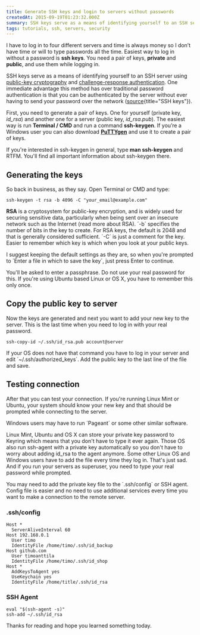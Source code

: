 ```yaml
---
title: Generate SSH keys and login to servers without passwords
createdAt: 2015-09-19T01:23:32.000Z
summary: SSH keys serve as a means of identifying yourself to an SSH server using public-key cryptography and challenge-response authentication.
tags: tutorials, ssh, servers, security
---
```


I have to log in to four different servers and time is always money so I don’t have time or will to type passwords all the time. Easiest way to log in without a password is **ssh keys**. You need a pair of keys, **private** and **public**, and use them while logging in.

SSH keys serve as a means of identifying yourself to an SSH server using [public-key cryptography](https://en.wikipedia.org/wiki/Public-key_cryptography) and [challenge-response authentication](https://en.wikipedia.org/wiki/Challenge-response_authentication). One immediate advantage this method has over traditional password authentication is that you can be authenticated by the server without ever having to send your password over the network ([source](https://wiki.archlinux.org/index.php/SSH_keys){title="SSH keys"}).

First, you need to generate a pair of keys. One for yourself (private key, *id_rsa*) and another one for a server (public key, *id_rsa.pub*). The easiest way is run **Terminal / CMD** and run a command **ssh-keygen**. If you’re a Windows user you can also download **[PuTTYgen](http://www.chiark.greenend.org.uk/~sgtatham/putty/download.html)** and use it to create a pair of keys.

If you're interested in ssh-keygen in general, type **man ssh-keygen** and RTFM. You'll find all important information about ssh-keygen there.

## Generating the keys

So back in business, as they say. Open Terminal or CMD and type:

```SSH
ssh-keygen -t rsa -b 4096 -C "your_email@example.com"
```

**RSA** is a cryptosystem for public-key encryption, and is widely used for securing sensitive data, particularly when being sent over an insecure network such as the Internet (read more about RSA). ´-b´ specifies the number of bits in the key to create. For RSA keys, the default is 2048 and that is generally considered sufficient. ´-C´ is just a comment for the key. Easier to remember which key is which when you look at your public keys.

I suggest keeping the default settings as they are, so when you're prompted to ´Enter a file in which to save the key´, just press Enter to continue.

You'll be asked to enter a passphrase. Do not use your real password for this. If you're using Ubuntu based Linux or OS X, you have to remember this only once.

## Copy the public key to server

Now the keys are generated and next you want to add your new key to the server. This is the last time when you need to log in with your real password.

```Shell
ssh-copy-id ~/.ssh/id_rsa.pub account@server
```

If your OS does not have that command you have to log in your server and edit ´~/.ssh/authorized_keys´. Add the public key to the last line of the file and save.

## Testing connection

After that you can test your connection. If you're running Linux Mint or Ubuntu, your system should know your new key and that should be prompted while connecting to the server.

Windows users may have to run ´Pageant´ or some other similar software.

Linux Mint, Ubuntu and OS X can store your private key password to Keyring which means that you don't have to type it ever again. Those OS also run ssh-agent with a private key automatically so you don't have to worry about adding id_rsa to the agent anymore. Some other Linux OS and Windows users have to add the file every time they log in. That's just sad. And if you run your servers as superuser, you need to type your real password while prompted.

You may need to add the private key file to the ´.ssh/config´ or SSH agent. Config file is easier and no need to use additional services every time you want to make a connection to the remote server.

### .ssh/config

```SSH
Host *
  ServerAliveInterval 60
Host 192.168.0.1
  User timo
  IdentityFile /home/timo/.ssh/id_backup
Host github.com
  User timoanttila
  IdentityFile /home/timo/.ssh/id_shop
Host *
  AddKeysToAgent yes
  UseKeychain yes
  IdentityFile /home/title/.ssh/id_rsa
```

### SSH Agent

```Shell
eval "$(ssh-agent -s)"
ssh-add ~/.ssh/id_rsa
```

Thanks for reading and hope you learned something today.